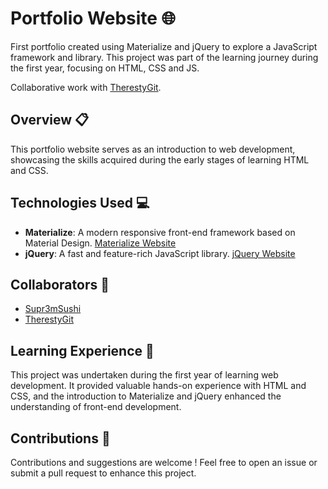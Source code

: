 # Portfolio Website 🌐
First portfolio created using Materialize and jQuery to explore a JavaScript framework and library. This project was part of the learning journey during the first year, focusing on HTML, CSS and JS. 

Collaborative work with [TherestyGit](https://github.com/TherestyGit).


## Overview 📋
This portfolio website serves as an introduction to web development, showcasing the skills acquired during the early stages of learning HTML and CSS.


## Technologies Used 💻
- **Materialize**: A modern responsive front-end framework based on Material Design. [Materialize Website](https://materializecss.com/)
- **jQuery**: A fast and feature-rich JavaScript library. [jQuery Website](https://jquery.com/)


## Collaborators 👥
- [Supr3mSushi](https://github.com/Supr3mSushi)
- [TherestyGit](https://github.com/TherestyGit)


## Learning Experience 🚀
This project was undertaken during the first year of learning web development. It provided valuable hands-on experience with HTML and CSS, and the introduction to Materialize and jQuery enhanced the understanding of front-end development.


## Contributions 🤝
Contributions and suggestions are welcome ! Feel free to open an issue or submit a pull request to enhance this project.
